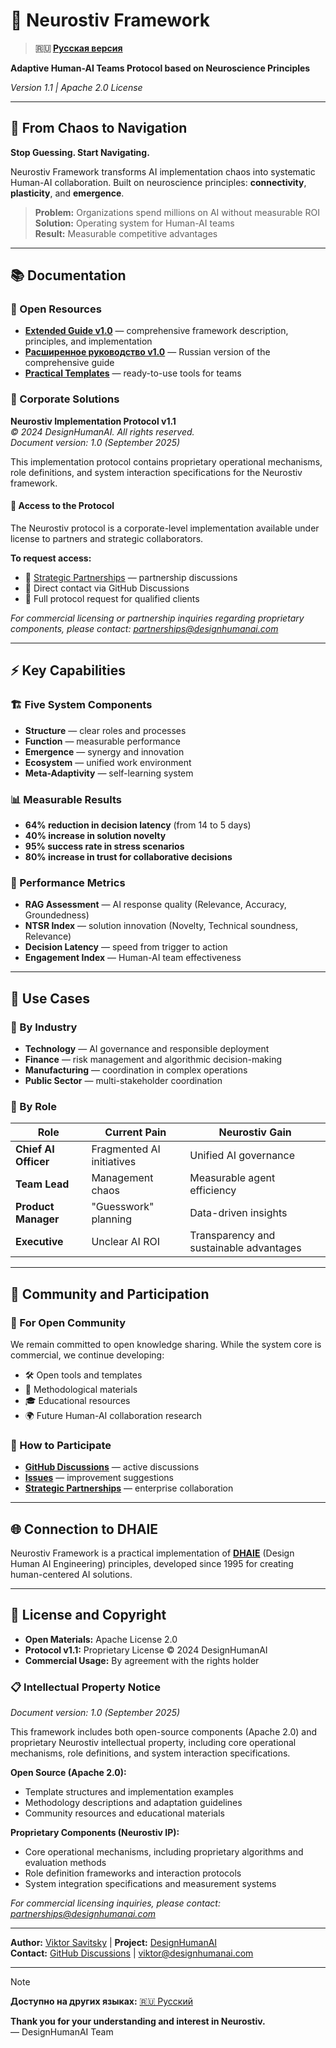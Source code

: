 # 🧠 Neurostiv Framework

> **🇷🇺 [Русская версия](README.md)**

**Adaptive Human-AI Teams Protocol based on Neuroscience Principles**

*Version 1.1 | Apache 2.0 License*

---

## 🎯 From Chaos to Navigation

**Stop Guessing. Start Navigating.**

Neurostiv Framework transforms AI implementation chaos into systematic Human-AI collaboration. Built on neuroscience principles: **connectivity**, **plasticity**, and **emergence**.

> **Problem:** Organizations spend millions on AI without measurable ROI  
> **Solution:** Operating system for Human-AI teams  
> **Result:** Measurable competitive advantages

---

## 📚 Documentation

### 📖 Open Resources
- **[Extended Guide v1.0](docs/extended-guide-v1.0.en.md)** — comprehensive framework description, principles, and implementation
- **[Расширенное руководство v1.0](docs/extended-guide-v1.0.md)** — Russian version of the comprehensive guide
- **[Practical Templates](templates/)** — ready-to-use tools for teams

### 🔐 Corporate Solutions

**Neurostiv Implementation Protocol v1.1**  
*© 2024 DesignHumanAI. All rights reserved.*  
*Document version: 1.0 (September 2025)*  

This implementation protocol contains proprietary operational mechanisms, role definitions, and system interaction specifications for the Neurostiv framework.  

#### 🤝 Access to the Protocol  
The Neurostiv protocol is a corporate-level implementation available under license to partners and strategic collaborators.  

**To request access:**  
- 💼 [Strategic Partnerships](https://github.com/designhumanai/neurostiv-framework/blob/main/docs/PARTNERSHIP_EN_v1.0.md) — partnership discussions  
- 📧 Direct contact via GitHub Discussions  
- 🎯 Full protocol request for qualified clients  

*For commercial licensing or partnership inquiries regarding proprietary components, please contact: partnerships@designhumanai.com*

---

## ⚡ Key Capabilities

### 🏗️ Five System Components
- **Structure** — clear roles and processes
- **Function** — measurable performance  
- **Emergence** — synergy and innovation
- **Ecosystem** — unified work environment
- **Meta-Adaptivity** — self-learning system

### 📊 Measurable Results
- **64% reduction in decision latency** (from 14 to 5 days)
- **40% increase in solution novelty**
- **95% success rate in stress scenarios**
- **80% increase in trust for collaborative decisions**

### 🎯 Performance Metrics
- **RAG Assessment** — AI response quality (Relevance, Accuracy, Groundedness)
- **NTSR Index** — solution innovation (Novelty, Technical soundness, Relevance)
- **Decision Latency** — speed from trigger to action
- **Engagement Index** — Human-AI team effectiveness

---

## 🚀 Use Cases

### 🏢 By Industry
- **Technology** — AI governance and responsible deployment
- **Finance** — risk management and algorithmic decision-making  
- **Manufacturing** — coordination in complex operations
- **Public Sector** — multi-stakeholder coordination

### 👥 By Role
| Role | Current Pain | Neurostiv Gain |
|------|-------------|----------------|
| **Chief AI Officer** | Fragmented AI initiatives | Unified AI governance |
| **Team Lead** | Management chaos | Measurable agent efficiency |
| **Product Manager** | "Guesswork" planning | Data-driven insights |
| **Executive** | Unclear AI ROI | Transparency and sustainable advantages |

---

## 🤝 Community and Participation

### 📢 For Open Community
We remain committed to open knowledge sharing. While the system core is commercial, we continue developing:
- 🛠️ Open tools and templates
- 📖 Methodological materials  
- 🎓 Educational resources
- 🌍 Future Human-AI collaboration research

### 🔗 How to Participate
- **[GitHub Discussions](https://github.com/designhumanai/neurostiv-framework/discussions)** — active discussions
- **[Issues](https://github.com/designhumanai/neurostiv-framework/issues)** — improvement suggestions
- **[Strategic Partnerships](docs/PARTNERSHIP_EN_v1.0.md)** — enterprise collaboration

---

## 🌐 Connection to DHAIE

Neurostiv Framework is a practical implementation of **[DHAIE](https://github.com/designhumanai/design-human-ai)** (Design Human AI Engineering) principles, developed since 1995 for creating human-centered AI solutions.

---

## 📄 License and Copyright

- **Open Materials:** Apache License 2.0  
- **Protocol v1.1:** Proprietary License © 2024 DesignHumanAI  
- **Commercial Usage:** By agreement with the rights holder  

### 📋 Intellectual Property Notice  
*Document version: 1.0 (September 2025)*  

This framework includes both open-source components (Apache 2.0) and proprietary Neurostiv intellectual property, including core operational mechanisms, role definitions, and system interaction specifications.  

**Open Source (Apache 2.0):**  
- Template structures and implementation examples  
- Methodology descriptions and adaptation guidelines  
- Community resources and educational materials  

**Proprietary Components (Neurostiv IP):**  
- Core operational mechanisms, including proprietary algorithms and evaluation methods  
- Role definition frameworks and interaction protocols  
- System integration specifications and measurement systems  

*For commercial licensing inquiries, please contact: partnerships@designhumanai.com*  


---

**Author:** [Viktor Savitsky](https://github.com/designhumanai) | **Project:** [DesignHumanAI](https://designhumanai.com)  
**Contact:** [GitHub Discussions](https://github.com/designhumanai/neurostiv-framework/discussions) | [viktor@designhumanai.com](mailto:viktor@designhumanai.com)

---

> [!NOTE]
> **Доступно на других языках:** [🇷🇺 Русский](README.md)

**Thank you for your understanding and interest in Neurostiv.**  
— DesignHumanAI Team

